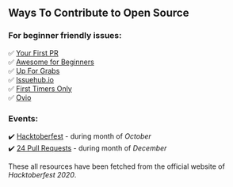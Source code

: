   ## Ways To Contribute to Open Source

  ### For beginner friendly issues:

  :white_check_mark: [Your First PR](http://yourfirstpr.github.io/)<br>
  :white_check_mark: [Awesome for Beginners](https://github.com/mungell/awesome-for-beginners)<br>
  :white_check_mark: [Up For Grabs](https://up-for-grabs.net/#/)<br>
  :white_check_mark: [Issuehub.io](http://issuehub.io/)<br>
  :white_check_mark: [First Timers Only](https://www.firsttimersonly.com/)<br>
  :white_check_mark: [Ovio](https://ovio.org/projects)<br>

  ### Events:

  :heavy_check_mark: [Hacktoberfest](https://hacktoberfest.digitalocean.com/) - during month of _October_ <br>
  :heavy_check_mark: [24 Pull Requests](https://24pullrequests.com/) - during month of _December_ <br>



  These all resources have been fetched from the official website of _Hacktoberfest_ _2020_.
